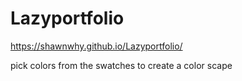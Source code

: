 # Lazyportfolio

https://shawnwhy.github.io/Lazyportfolio/

pick colors from the swatches to create a color scape
